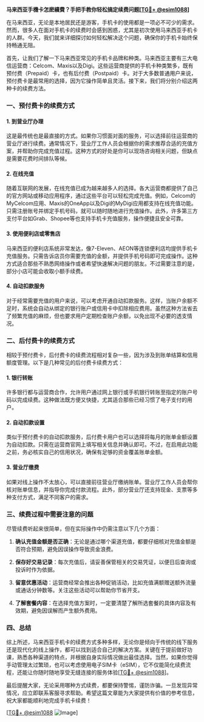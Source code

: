 **马来西亚手機卡怎麽續費？手把手教你轻松搞定续费问题[[TG💪+ @esim1088](https://t.me/s/esim1088)]**

在马来西亚，无论是本地居民还是游客，手机卡的使用都是一项必不可少的需求。然而，很多人在面对手机卡的续费时会感到困惑，尤其是初次使用马来西亚手机卡的人群。今天，我们就来详细探讨如何轻松解决这个问题，确保你的手机卡始终保持畅通无阻。

首先，让我们了解一下马来西亚常见的手机卡品牌和种类。马来西亚主要有三大电信运营商：Celcom、Maxis以及Digi。这些运营商提供的手机卡种类繁多，既有预付费（Prepaid）卡，也有后付费（Postpaid）卡。对于大多数普通用户来说，预付费卡是最常用的选择，因为它操作简单且灵活。接下来，我们将分别介绍这两种卡的续费方法。

### **一、预付费卡的续费方式**

#### **1. 到营业厅办理**
这是最传统也是最直接的方式。如果你习惯面对面的服务，可以选择前往运营商的营业厅进行续费。通常情况下，营业厅工作人员会根据你的需求推荐合适的充值方案，并帮助你完成充值过程。这种方式的好处是你可以现场咨询相关问题，但缺点是需要花费时间排队等候。

#### **2. 在线充值**
随着互联网的发展，在线充值已成为越来越多人的选择。各大运营商都提供了自己的官方网站或移动应用程序，通过这些平台可以轻松完成充值。例如，Celcom的MyCelcom应用、Maxis的OneApp以及Digi的MyDigi应用都支持在线充值功能。只需注册账号并绑定手机号码，就可以随时随地进行充值操作。此外，许多第三方支付平台如Grab、Shopee等也支持手机卡充值服务，操作便捷且安全可靠。

#### **3. 使用便利店或零售店**
马来西亚的便利店系统非常发达，像7-Eleven、AEON等连锁便利店均提供手机卡充值服务。只需告诉店员你需要充值的金额，并提供手机号码即可完成操作。这种方式适合那些不熟悉网络操作或者希望快速解决问题的朋友。不过需要注意的是，部分小店可能会收取小额手续费。

#### **4. 自动扣款服务**
对于经常需要充值的用户来说，可以考虑开通自动扣款服务。这样，当账户余额不足时，系统会自动从绑定的银行账户或信用卡中扣除相应费用。虽然这种方法省去了频繁充值的麻烦，但也要求用户定期检查账户余额，以免出现不必要的透支情况。

### **二、后付费卡的续费方式**

相较于预付费卡，后付费卡的续费流程相对复杂一些，因为涉及到账单结算和信用额度管理。以下是几种常见的后付费卡续费方式：

#### **1. 银行转账**
许多银行都与运营商合作，允许用户通过网上银行或手机银行转账至指定的账户号码以完成续费。这种做法既方便又快捷，尤其适合那些已经习惯了电子支付的用户。

#### **2. 自动扣款设置**
类似于预付费卡的自动扣款服务，后付费卡用户也可以选择将每月的账单金额设置为自动扣款。只需在运营商官网上填写相关信息并确认即可。不过，在启用此功能之前，务必核实自己的信用状况，确保有足够的资金覆盖账单金额。

#### **3. 营业厅缴费**
如果对线上操作不太放心，可以直接前往营业厅缴纳账单。营业厅工作人员会帮你核对账单信息，并指导你完成付款流程。此外，部分营业厅还支持现金、支票等多种支付方式，满足不同客户的需求。

### **三、续费过程中需要注意的问题**

尽管续费听起来很简单，但在实际操作中仍需注意以下几个方面：

1. **确认充值金额是否正确**：无论是通过哪个渠道充值，都要仔细核对充值金额是否符合预期，避免因误操作导致资金浪费。
   
2. **保存好交易记录**：每次充值后，请妥善保管相关的交易凭证，以便日后查询或投诉时作为依据。

3. **留意优惠活动**：运营商经常会推出各种促销活动，比如充值满额赠送额外流量或通话分钟数等。关注这些活动可以帮助你节省开支。

4. **了解套餐内容**：在选择充值方案时，一定要清楚了解所选套餐的具体内容及有效期，避免因误解而产生额外费用。

### **四、总结**

综上所述，马来西亚手机卡的续费方式多种多样，无论你是倾向于传统的线下服务还是现代化的线上操作，都可以找到适合自己的解决方案。关键在于提前做好功课，熟悉各种渠道的特点，并根据自身实际情况做出最佳选择。当然，如果你觉得手动管理太过繁琐，也可以考虑使用电子SIM卡（eSIM），它不仅能简化续费流程，还能让你随时随地享受无缝连接的服务体验[[TG💪+ @esim1088](https://t.me/s/esim1088)]。

最后提醒大家，无论采用哪种方式续费，都要保持警惕，谨防诈骗。一旦发现异常情况，应立即联系客服寻求帮助。希望这篇文章能为大家提供有价值的参考信息，祝大家都能顺利地完成手机卡续费！

[[TG💪+ @esim1088](https://t.me/s/esim1088) ![Image](https://i.postimg.cc/4NQfJmqS/Snipaste-2025-05-13-00-14-12.png)]